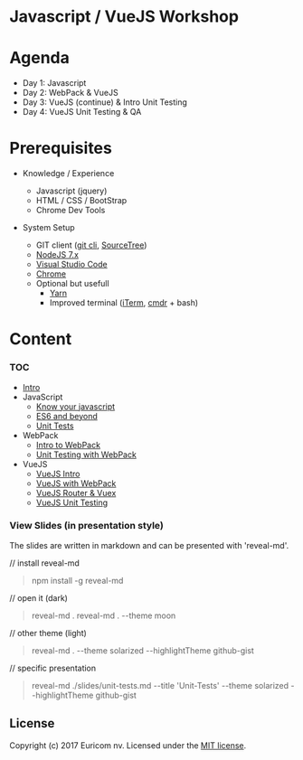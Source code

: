 # Javascript / VueJS Workshop

# Agenda

- Day 1: Javascript
- Day 2: WebPack & VueJS
- Day 3: VueJS (continue) & Intro Unit Testing
- Day 4: VueJS Unit Testing & QA

# Prerequisites

- Knowledge / Experience
    + Javascript (jquery)
    + HTML / CSS / BootStrap
    + Chrome Dev Tools

- System Setup
    + GIT client ([git cli](https://git-scm.com/), [SourceTree](https://www.sourcetreeapp.com/))
    + [NodeJS 7.x](https://nodejs.org/en/download/current/)
    + [Visual Studio Code](https://code.visualstudio.com/)
    + [Chrome](https://www.google.com/chrome/)
    + Optional but usefull
        * [Yarn](https://yarnpkg.com/)
        * Improved terminal ([iTerm](https://www.iterm2.com/), [cmdr](http://cmder.net/) + bash)

# Content

### TOC

- [Intro](./slides/intro.md)
- JavaScript
    + [Know your javascript](./slides/js-know-your-javascript.md)
    + [ES6 and beyond](./slides/js-es6-and-beyond.md)
    + [Unit Tests](./slides/unit-tests.md)
- WebPack
    + [Intro to WebPack](./slides/webpack.md)
    + [Unit Testing with WebPack](./webpack-mocha.md)
- VueJS
    + [VueJS Intro](./slides/vuejs.md)
    + [VueJS with WebPack](./slides/vuejs-webpack.md)
    + [VueJS Router & Vuex](./vuejs-plugins.md)
    + [VueJS Unit Testing](./vuejs-unit-tests.md)

### View Slides (in presentation style)

The slides are written in markdown and can be presented with 'reveal-md'.

// install reveal-md
> npm install -g reveal-md

// open it (dark)
> reveal-md .
> reveal-md . --theme moon

// other theme (light)
> reveal-md . --theme solarized --highlightTheme github-gist

// specific presentation
> reveal-md ./slides/unit-tests.md --title 'Unit-Tests' --theme solarized --highlightTheme github-gist

## License

Copyright (c) 2017 Euricom nv. Licensed under the [MIT license](https://opensource.org/licenses/MIT).
